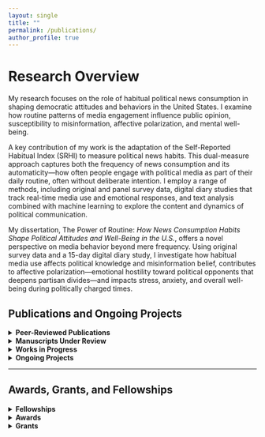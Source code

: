 ```yaml
---
layout: single
title: ""
permalink: /publications/
author_profile: true
---
```


# Research Overview

My research focuses on the role of habitual political news consumption in shaping democratic attitudes and behaviors in the United States. I examine how routine patterns of media engagement influence public opinion, susceptibility to misinformation, affective polarization, and mental well-being.

A key contribution of my work is the adaptation of the Self-Reported Habitual Index (SRHI) to measure political news habits. This dual-measure approach captures both the frequency of news consumption and its automaticity—how often people engage with political media as part of their daily routine, often without deliberate intention. I employ a range of methods, including original and panel survey data, digital diary studies that track real-time media use and emotional responses, and text analysis combined with machine learning to explore the content and dynamics of political communication.

My dissertation, The Power of Routine: _How News Consumption Habits Shape Political Attitudes and Well-Being in the U.S._, offers a novel perspective on media behavior beyond mere frequency. Using original survey data and a 15-day digital diary study, I investigate how habitual media use affects political knowledge and misinformation belief, contributes to affective polarization—emotional hostility toward political opponents that deepens partisan divides—and impacts stress, anxiety, and overall well-being during politically charged times.

## Publications and Ongoing Projects

<details>
  <summary><strong>Peer-Reviewed Publications</strong></summary>
  <ul>
    <li><strong>Binici, Simal</strong>, Choi, J., Mitchell, S.M., and Pizzi, E. (2025). “A Text Analysis of News Media Framing of Government Response to the 2023 Türkiye–Syria Earthquake.” <em>Journal of Contingencies and Crisis Management.</em> <a href="https://doi.org/10.1111/1468-5973.70023">https://doi.org/10.1111/1468-5973.70023</a></li>
  </ul>
</details>

<details>
  <summary><strong>Manuscripts Under Review</strong></summary>
  <ul>
    <li><strong>Gerot, Simal.</strong> “How We Watch and What We Align With: A Dual Measure of Political News Habits.”</li>
    <li><strong>Gerot, Simal</strong>, Caroline Tolbert, and Melissa Tully. “Filtering the Influence of Social Media: Increased (Decreased) Political Knowledge for Social Groups in the U.S.”</li>
    <li><strong>Gerot, Simal</strong> and Caroline Tolbert. “Evaluating the Online Processing Model Using the Washington Post’s Fact-Checking Database of Trump’s Misleading Claims.”</li>
  </ul>
</details>

<details>
  <summary><strong>Works in Progress</strong></summary>
  <ul>
    <li><strong>Gerot, Simal.</strong> “News, on Repeat: Examining the Relationship Between Habitual Media Use and Affective Polarization.”</li>
    <li><strong>Gerot, Simal.</strong> “The Informed and the Misinformed: Habitual Media Use and Its Role in Political Knowledge and Belief in Misinformation.”</li>
    <li><strong>Gerot, Simal.</strong> “Keeping Up with News: The Impact of News Valence and Media Habits on Mental Health.”</li>
    <li><strong>Gerot, Simal</strong> and Julianna Pacheco. “Battling the Pandemic: Governors as Heads of State and COVID-19 Rhetoric – A Text Analysis Approach.”</li>
    <li><strong>Gerot, Simal.</strong> “American Society Revisited: A Bayesian Belief Network Approach to Egalitarianism, Moral Traditionalism, and Ideology in a Hyperpolarized Era.”</li>
    <li><strong>Gerot, Simal.</strong> “A New Menu of Choice? Social Media as a Regime-Serving Apparatus in Competitive Authoritarian Regimes.”</li>
  </ul>
</details>

<details>
  <summary><strong>Ongoing Projects</strong></summary>
  <ul>
    <li>News Habits and Emotional Well-Being: Investigating Political News Consumption and Mental Health.</li>
    <li>A 15-day digital diary study exploring how habitual political news consumption impacts stress, anxiety, and emotional well-being. This project is supported by multiple research grants and is currently in progress.</li>
  </ul>
</details>

---

## Awards, Grants, and Fellowships

<details>
  <summary><strong>Fellowships</strong></summary>
  <ul>
    <li>CLAS Dissertation Writing Fellowship, University of Iowa, 2025</li>
    <li>Post-Comprehensive Research Fellowship, Graduate College, University of Iowa, 2024</li>
    <li>Summer Research Fellowship, University of Iowa, 2023</li>
  </ul>
</details>

<details>
  <summary><strong>Awards</strong></summary>
  <ul>
    <li>Outstanding Teaching Assistant Award, University of Iowa, 2025</li>
    <li>Lowenberg and Mans Scholarship, University of Iowa, 2024</li>
    <li>Undergraduate Thesis Award, Second Place, Bilkent University, 2018</li>
  </ul>
</details>

<details>
  <summary><strong>Grants</strong></summary>
  <ul>
    <li>Departmental Research Grant, University of Iowa, 2025 ($1,000)</li>
    <li>Departmental Conference Travel Grants, University of Iowa, 2020–2025</li>
  </ul>
</details>
